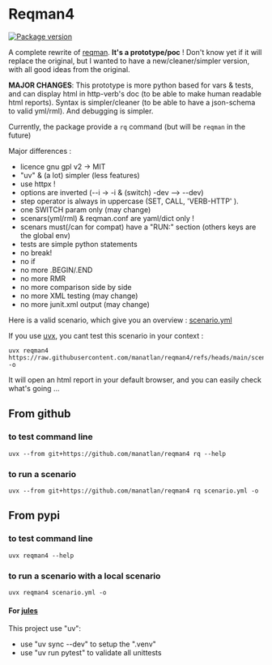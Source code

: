 # Reqman4

<a href="https://pypi.org/project/reqman4/">
    <img src="https://badge.fury.io/py/reqman4.svg" alt="Package version">
</a>


A complete rewrite of [reqman](https://github.com/manatlan/reqman). __It's a **prototype/poc**__ ! Don't know yet if it will replace the original, but I wanted to have a new/cleaner/simpler version, 
with all good ideas from the original. 

**MAJOR CHANGES**: This prototype is more python based for vars & tests, and can display html in http-verb's doc (to be able to make human readable html reports). Syntax is simpler/cleaner (to be able to have a json-schema to valid yml/rml). And debugging is simpler.

Currently, the package provide a `rq` command (but will be `reqman` in the future)

Major differences :
- licence gnu gpl v2 -> MIT
- "uv" & (a lot) simpler (less features)
- use httpx !
- options are inverted (--i -> -i & (switch) -dev --> --dev)
- step operator is always in uppercase (SET, CALL, 'VERB-HTTP' ).
- one SWITCH param only (may change)
- scenars(yml/rml) & reqman.conf are yaml/dict only !
- scenars must(/can for compat) have a "RUN:" section (others keys are the global env)
- tests are simple python statements
- no break!
- no if 
- no more .BEGIN/.END
- no more RMR
- no more comparison side by side
- no more XML testing (may change)
- no more junit.xml output (may change)

Here is a valid scenario, which give you an overview :
[scenario.yml](https://github.com/manatlan/reqman4/blob/main/scenario.yml)

If you use [uvx](https://docs.astral.sh/uv/guides/tools/), you cant test this scenario in your context :

    uvx reqman4 https://raw.githubusercontent.com/manatlan/reqman4/refs/heads/main/scenario.yml -o

It will open an html report in your default browser, and you can easily check what's going ...

## From github

### to test command line

    uvx --from git+https://github.com/manatlan/reqman4 rq --help

### to run a scenario

    uvx --from git+https://github.com/manatlan/reqman4 rq scenario.yml -o

## From pypi

### to test command line

    uvx reqman4 --help

### to run a scenario with a local scenario

    uvx reqman4 scenario.yml -o


#### For [jules](https://jules.google.com/)

This project use "uv":

 - use "uv sync --dev" to setup the ".venv" 
 - use "uv run pytest" to validate all unittests
